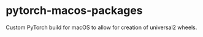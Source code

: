 # pytorch-macos-packages
Custom PyTorch build for macOS to allow for creation of universal2 wheels.
